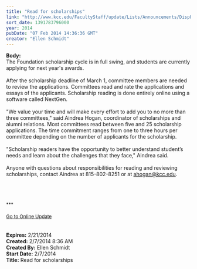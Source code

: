 ```yaml
---
title: "Read for scholarships"
link: "http://www.kcc.edu/FacultyStaff/update/Lists/Announcements/DispForm.aspx?ID=1411"
sort_date: 1391783796000
year: 2014
pubDate: "07 Feb 2014 14:36:36 GMT"
creator: "Ellen Schmidt"
---
```


<div><b>Body:</b> <div class="ExternalClassCF85273932064F04A3E1900BE946C07D">
<div>The Foundation scholarship cycle is in full swing, and students are currently applying for next year's awards. </div>
<div> </div>
<div>After the scholarship deadline of March 1, committee members are needed to review the applications. Committees read and rate the applications and essays of the applicants. Scholarship reading is done entirely online using a software called NextGen.</div>
<div> </div>
<div>&quot;We value your time and will make every effort to add you to no more than three committees,&quot; said Aindrea Hogan, coordinator of scholarships and alumni relations. Most committees read between five and 25 scholarship applications. The time commitment ranges from one to three hours per committee depending on the number of applicants for the scholarship. </div>
<div> </div>
<div>&quot;Scholarship readers have the opportunity to better understand student’s needs and learn about the challenges that they face,&quot; Aindrea said. </div>
<div> </div>
<div>Anyone with questions about responsibilities for reading and reviewing scholarships, contact Aindrea at 815-802-8251 or at <a href="mailto:ahogan@kcc.edu">ahogan@kcc.edu</a>. </div>
<div> </div>
<div>
<div>
<div></div>
<div>
<div></div>
<div>
<div>
<div><font size="2"></font></div>
<div><font size="2"><br /></font></div>
<div><font size="2"></font> </div>
<div><font size="2">
<div><br /></div></font>
<div><font size="2">***</font></div>
<div><font size="2"></font> </div>
<div><font size="2"></font></div>
<div><font size="2"></font></div>
<div><font size="2"></font></div>
<div><font size="2"></font></div>
<div><font size="2"></font></div>
<div><font size="2"></font></div>
<div><font size="2"></font></div>
<div><font size="2"></font></div>
<div><font size="2"></font></div>
<div><font size="2"></font></div>
<div><font size="2"></font></div>
<div><font size="2"></font></div>
<div><font size="2"></font></div>
<div><font size="2"></font></div>
<div><font size="2"></font></div>
<div><font size="2"></font></div>
<div><a href="/FacultyStaff/update/Pages/dailyupdate.aspx"><font size="2">Go to Online Update</font></a></div>
<div></div>
<div></div>
<div><font size="2"></font></div>
<div><font size="2"></font> </div>
<div> </div></div>
<div><font size="2"></font></div></div>
<div><font size="2"></font></div></div>
<div></div></div></div></div></div></div>
<div><b>Expires:</b> 2/21/2014</div>
<div><b>Created:</b> 2/7/2014 8:36 AM</div>
<div><b>Created By:</b> Ellen Schmidt</div>
<div><b>Start Date:</b> 2/7/2014</div>
<div><b>Title:</b> Read for scholarships</div>
